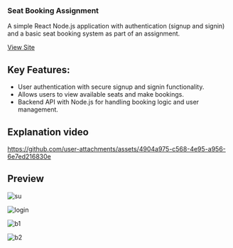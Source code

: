 ### Seat Booking Assignment

A simple React Node.js application with authentication (signup and signin) and a basic seat booking system as part of an assignment.

[View Site](https://seat-booking-fe.onrender.com/)


## Key Features:

- User authentication with secure signup and signin functionality.
- Allows users to view available seats and make bookings.
- Backend API with Node.js for handling booking logic and user management.

## Explanation video




https://github.com/user-attachments/assets/4904a975-c568-4e95-a956-6e7ed216830e



## Preview

![su](https://github.com/user-attachments/assets/1d7ee829-ddb9-4b08-8091-285d08d48d9c)


![login](https://github.com/user-attachments/assets/c8d6c02f-3b16-4795-a8d2-18205510148d)


![b1](https://github.com/user-attachments/assets/b85f2bd9-8c38-4911-860e-de59928836fc)



![b2](https://github.com/user-attachments/assets/71fcfd9f-b293-4e12-bbe6-ee6779359663)
